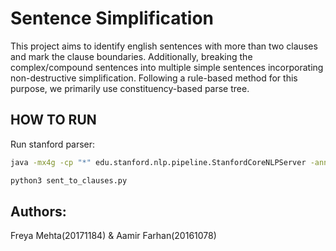 # Sentence Simplification
This project aims to identify english sentences with more than two clauses and mark the clause boundaries. Additionally, breaking the complex/compound sentences into multiple simple sentences incorporating non-destructive simplification.
Following a rule-based method for this purpose, we primarily use constituency-based parse tree.

## HOW TO RUN
Run stanford parser:
```bash
java -mx4g -cp "*" edu.stanford.nlp.pipeline.StanfordCoreNLPServer -annotators "tokenize,ssplit,pos,lemma,parse,sentiment" -port 9000 -timeout 30000

python3 sent_to_clauses.py
```

## Authors: 
Freya Mehta(20171184) & Aamir Farhan(20161078)
